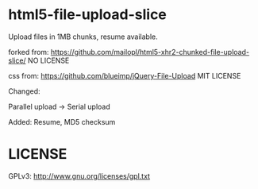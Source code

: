 html5-file-upload-slice
=======================

Upload files in 1MB chunks, resume available.

forked from: https://github.com/mailopl/html5-xhr2-chunked-file-upload-slice/ NO LICENSE

css from: https://github.com/blueimp/jQuery-File-Upload MIT LICENSE

Changed:

Parallel upload -> Serial upload

Added: Resume, MD5 checksum

LICENSE
=======
GPLv3: http://www.gnu.org/licenses/gpl.txt
